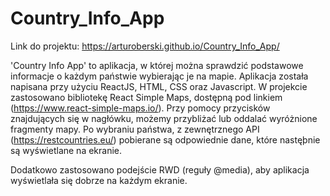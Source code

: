 # Country_Info_App

Link do projektu: https://arturoberski.github.io/Country_Info_App/

'Country Info App' to aplikacja, w której można sprawdzić podstawowe informacje o każdym państwie wybierając je na mapie. Aplikacja została napisana przy użyciu ReactJS, HTML, CSS oraz Javascript. W projekcie zastosowano bibliotekę React Simple Maps, dostępną pod linkiem (https://www.react-simple-maps.io/). Przy pomocy przycisków znajdujących się w nagłówku, możemy przybliżać lub oddalać wyróżnione fragmenty mapy. Po wybraniu państwa, z zewnętrznego API (https://restcountries.eu/) pobierane są odpowiednie dane, które nastęþnie są wyświetlane na ekranie.

Dodatkowo zastosowano podejście RWD (reguły @media), aby aplikacja wyświetlała się dobrze na każdym ekranie.
